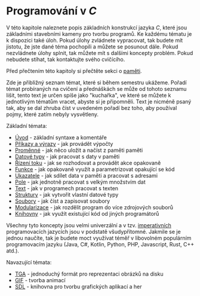 # Programování v *C*
V této kapitole naleznete popis základních konstrukcí jazyka *C*, které jsou základními
stavebními kameny pro tvorbu programů. Ke každému tématu je k dispozici také úloh. Pokud úlohy
zvládnete vypracovat, tak budete mít jistotu, že jste dané téma pochopili a můžete se posunout dále.
Pokud nezvládnete úlohy splnit, tak můžete mít s dalšími koncepty problém. Pokud nebudete stíhat,
tak kontaktujte svého cvičícího.

Před přečtením této kapitoly si přečtěte sekci o [paměti](../uvod/pamet.md).

Zde je přibližný seznam témat, které si během semestru ukážeme. Pořadí témat probíraných na cvičení
a přednáškách se může od tohoto seznamu lišit, tento text je určen spíše jako "kuchařka", ve které
se můžete k jednotlivým tématům vracet, abyste si je připomněli. Text je nicméně psaný tak, aby se
dal zhruba číst v uvedeném pořadí bez toho, aby používal pojmy, které zatím nebyly vysvětleny.

Základní témata:
- [Úvod](syntaxe.md) - základní syntaxe a komentáře
- [Příkazy a výrazy](prikazy_vyrazy.md) - jak provádět výpočty
- [Proměnné](promenne/promenne.md) - jak něco uložit a načíst z paměti paměti
- [Datové typy](datove_typy/datove_typy.md) - jak pracovat s daty v paměti
- [Řízení toku](rizeni_toku/rizeni_toku.md) - jak se rozhodovat a provádět akce opakovaně
- [Funkce](funkce/funkce.md) - jak opakovaně využít a parametrizovat opakující se kód
- [Ukazatele](prace_s_pameti/ukazatele.md) - jak sdílet data v paměti a pracovat s adresami
- [Pole](pole/pole.md) - jak jednotně pracovat s velkým množstvím dat
- [Text](text/text.md) - jak v programech pracovat s texten
- [Struktury](struktury/struktury.md) - jak vytvořit vlastní datové typy
- [Soubory](soubory/soubory.md) - jak číst a zapisovat soubory
- [Modularizace](modularizace/modularizace.md) - jak rozdělit program do více zdrojových souborů
- [Knihovny](modularizace/knihovny.md) - jak využít existující kód od jiných programátorů

Všechny tyto koncepty jsou velmi univerzální a v tzv. [imperativních](https://cs.wikipedia.org/wiki/Imperativn%C3%AD_programov%C3%A1n%C3%AD)
programovacích jazycích jsou v podstatě všudypřítomné. Jakmile se je jednou naučíte, tak je budete
moct využívat téměř v libovolném populárním programovacím jazyku (Java, C#, Kotlin, Python, PHP,
Javascript, Rust, C++ atd.). 

Navazující témata:
- [TGA](aplikovane_ulohy/tga.md) - jednoduchý formát pro reprezentaci obrázků na disku
- [GIF](aplikovane_ulohy/gif.md) - tvorba animací
- [SDL](aplikovane_ulohy/sdl.md) - knihovna pro tvorbu grafických aplikací a her
